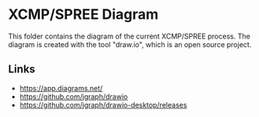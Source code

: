 # XCMP/SPREE Diagram

This folder contains the diagram of the current XCMP/SPREE process. The diagram is created with the tool "draw.io", which is an open source project.

## Links

* https://app.diagrams.net/
* https://github.com/jgraph/drawio
* https://github.com/jgraph/drawio-desktop/releases

